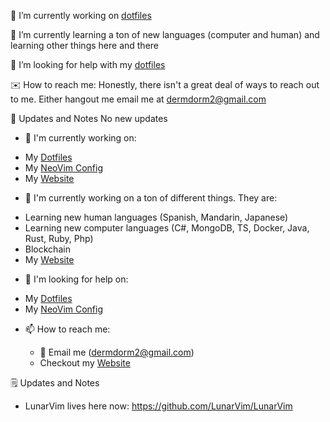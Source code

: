 🔭 I’m currently working on [dotfiles](https://github.com/SingularisArt/Singularis)

🤔 I’m currently learning a ton of new languages (computer and human) and learning other things here and there

🌱 I’m looking for help with my [dotfiles](https://github.com/SingularisArt/Singularis)

✉️ How to reach me:
Honestly, there isn't a great deal of ways to reach out to me. Either 
  hangout me
  email me at dermdorm2@gmail.com

📔 Updates and Notes
No new updates


- 🔭 I'm currently working on:
 * My [Dotfiles](https://github.com/SingularisArt/Singularis)
 * My [NeoVim Config](https://github.com/SingularisArt/Death.NeoVim)
 * My [Website](https://damrah.netlify.app)

- 🌱 I'm currently working on a ton of different things. They are:
 * Learning new human languages (Spanish, Mandarin, Japanese)
 * Learning new computer languages (C#, MongoDB, TS, Docker, Java, Rust, Ruby, Php)
 * Blockchain
 * My [Website](https://damrah.netlify.app)

- 🤔 I'm looking for help on:
 * My [Dotfiles](https://github.com/SingularisArt/Singularis)
 * My [NeoVim Config](https://github.com/SingularisArt/Death.NeoVim)

- 📫 How to reach me:

  - 📧 Email me (dermdorm2@gmail.com)
  - Checkout my [Website](https://damrah.netlify.app)

🗒️ Updates and Notes

- LunarVim lives here now: https://github.com/LunarVim/LunarVim
